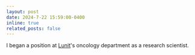 ```yaml
---
layout: post
date: 2024-7-22 15:59:00-0400
inline: true
related_posts: false
---
```


I began a position at [Lunit](https://www.lunit.io/en)'s oncology department as a research scientist.
